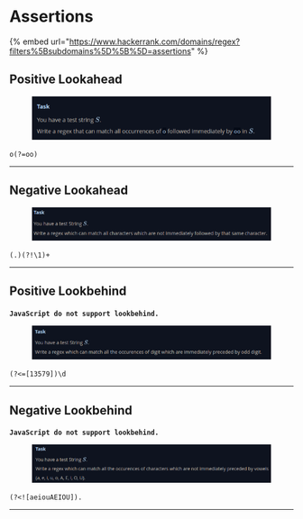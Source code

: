 # Assertions

{% embed url="https://www.hackerrank.com/domains/regex?filters%5Bsubdomains%5D%5B%5D=assertions" %}

## Positive Lookahead

<figure><img src="../.gitbook/assets/image (6) (1).png" alt=""><figcaption></figcaption></figure>

```regex
o(?=oo)
```

***

## Negative Lookahead

<figure><img src="../.gitbook/assets/image (5) (1).png" alt=""><figcaption></figcaption></figure>

```regex
(.)(?!\1)+
```

***

## Positive Lookbehind

**`JavaScript do not support lookbehind.`**

<figure><img src="../.gitbook/assets/image (7).png" alt=""><figcaption></figcaption></figure>

```regex
(?<=[13579])\d
```

***

## Negative Lookbehind

**`JavaScript do not support lookbehind.`**

<figure><img src="../.gitbook/assets/image (8).png" alt=""><figcaption></figcaption></figure>

```regex
(?<![aeiouAEIOU]).
```

***
